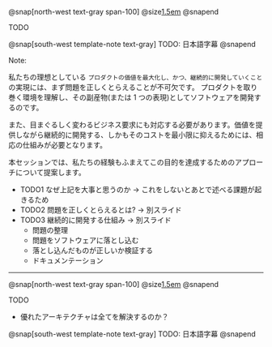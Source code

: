 @snap[north-west text-gray span-100]
@size[1.5em](Goals)
@snapend

TODO

@snap[south-west template-note text-gray]
TODO: 日本語字幕
@snapend

Note:

私たちの理想としている `プロダクトの価値を最大化し、かつ、継続的に開発していくこと` の実現には、まず問題を正しくとらえることが不可欠です。
プロダクトを取り巻く環境を理解し、その副産物(または 1 つの表現)としてソフトウェアを開発するのです。

また、目まぐるしく変わるビジネス要求にも対応する必要があります。価値を提供しながら継続的に開発する、しかもそのコストを最小限に抑えるためには、相応の仕組みが必要となります。

本セッションでは、私たちの経験もふまえてこの目的を達成するためのアプローチについて提案します。

* TODO1 なぜ上記を大事と思うのか -> これをしないとあとで述べる課題が起きるため
* TODO2 問題を正しくとらえるとは? -> 別スライド
* TODO3 継続的に開発する仕組み -> 別スライド
    * 問題の整理
    * 問題をソフトウェアに落とし込む
    * 落とし込んだものが正しいか検証する
    * ドキュメンテーション

--- 

@snap[north-west text-gray span-100]
@size[1.5em](Issues)
@snapend

TODO
- 優れたアーキテクチャは全てを解決するのか？

@snap[south-west template-note text-gray]
TODO: 日本語字幕
@snapend